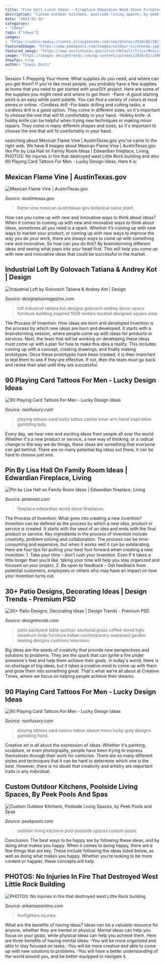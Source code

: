 ```yaml
---
title: "Fire Hall Lunch Ideas ~ Fireplace Edwardian Wood Stove Fireplaces"
description: "Custom outdoor kitchens, poolside living spaces, by peek pools and spas"
date: "2023-01-16"
categories:
- "ideas"
tags: ["ideas"]
images:
- "https://wehco.media.clients.ellingtoncms.com/img/photos/2018/05/20/IMG_7262_t600.jpg?4326734cdb8e39baa3579048ef63ad7b451e7676"
featuredImage: "https://www.peekpools.com/images/outdoor-kitchen4a.jpg"
featured_image: "https://www.austintexas.gov/sites/default/files/MexicanFlameVineClose.jpg"
image: "https://images.designtrends.com/wp-content/uploads/2016/02/14062313/Backyard-Patio-With-green-grass.jpeg"
ShowToc: true
author: "Lewis Davis"
---
```



Session 1: Prepping Your Home: What supplies do you need, and where can you get them?
If you're like most people, you probably have a few supplies at home that you need to get started with yourDIY project. Here are some of the supplies you might need and where to get them:
-Paint -A good starting point is an easy white paint palette. You can find a variety of colors at most stores or online. 
-Cordless drill -For basic drilling and cutting tasks, a cordless drill is a good option. They come in different sizes, so it's important to choose the one that will fit comfortably in your hand. 
-Hobby knife -A hobby knife can be helpful when trying new techniques or making minor repairs. They come in many different shapes and sizes, so it's important to choose the one that will fit comfortably in your hand.

	

		
searching about Mexican Flame Vine | AustinTexas.gov you've came to the right web. We have 8 Images about Mexican Flame Vine | AustinTexas.gov like Pin by Lisa Hall on Family Room Ideas | Edwardian fireplace, Living, PHOTOS: No injuries in fire that destroyed west Little Rock building and also 90 Playing Card Tattoos For Men - Lucky Design Ideas. Here it is:
		
    
## Mexican Flame Vine | AustinTexas.gov

<img loading=lazy src="https://www.austintexas.gov/sites/default/files/MexicanFlameVineClose.jpg" onerror="this.onerror=null;this.src='https://tse2.mm.bing.net/th?id=OIP.KgPIzArMXzKSwMVY-0xzPwHaHa&amp;pid=15.1';" alt="Mexican Flame Vine | AustinTexas.gov">

_Source: austintexas.gov_

>flame vine mexican austintexas gov botanical name plant. 

	

How can you come up with new and innovative ways to think about ideas?
When it comes to coming up with new and innovative ways to think about ideas, sometimes all you need is a spark. Whether it’s coming up with new ways to market your product, or coming up with new ways to improve the way you do your work, there are always ways to come up with something new and innovative. So how can you do this? By brainstorming different ideas and seeing what pops into your head first. This will help you come up with new and innovative ideas that could be successful in the market.

    
## Industrial Loft By Golovach Tatiana &amp; Andrey Kot | Design

<img loading=lazy src="http://designplusmagazine.com/wp-content/uploads/2017/02/15-1000x700.jpg" onerror="this.onerror=null;this.src='https://tse1.mm.bing.net/th?id=OIP.q03bP4lm58pc7PIHCJHJBAHaFL&amp;pid=15.1';" alt="Industrial Loft by Golovach Tatiana &amp; Andrey Kot | Design">

_Source: designplusmagazine.com_

>loft industrial tatiana kot designs golovach andrey decor space furniture building inspired 1928 meters located designed square area. 

	

The Process of Invention: How ideas are born and developed
Invention is the process by which new ideas are born and developed. It starts with a brainstorming session, where people come up with ideas for products or services. Next, the team that will be working on developing these ideas must come up with a plan for how to make this idea a reality. This includes coming up with a concept, creating drawings, and finally making prototypes. Once these prototypes have been created, it is then important to test them to see if they are effective. If not, then the team must go back and revise their plan until they are successful.

    
## 90 Playing Card Tattoos For Men - Lucky Design Ideas

<img loading=lazy src="http://nextluxury.com/wp-content/uploads/inner-arm-guys-playing-card-tattoo-inspiration.jpg" onerror="this.onerror=null;this.src='https://tse3.mm.bing.net/th?id=OIP.L44I4qllC6IQj52s0lJErwHaHa&amp;pid=15.1';" alt="90 Playing Card Tattoos For Men - Lucky Design Ideas">

_Source: nextluxury.com_

>playing tattoos card lucky tattoo casino inner arm hand inspiration gambling lady. 

	

Every day, we hear new and exciting ideas from people all over the world. Whether it's a new product or service, a new way of thinking, or a radical change to the way we do things, these ideas are something that everyone can get behind. There are so many potential big ideas out there, it can be hard to choose just one.

    
## Pin By Lisa Hall On Family Room Ideas | Edwardian Fireplace, Living

<img loading=lazy src="https://i.pinimg.com/736x/19/d9/16/19d916253ff2333f5dc27a8ffe81c17b.jpg" onerror="this.onerror=null;this.src='https://tse2.mm.bing.net/th?id=OIP.b_tRtHRtUu5mv_ikTl-QcQHaMW&amp;pid=15.1';" alt="Pin by Lisa Hall on Family Room Ideas | Edwardian fireplace, Living">

_Source: pinterest.com_

>fireplace edwardian wood stove fireplaces. 

	

The Process of Invention: What goes into creating a new invention?
Invention can be defined as the process by which a new idea, product or service is created. It starts with the seed of an idea and ends with the final product or service. Key ingredients in the process of invention include creativity, problem solving and collaboration. The process can be time-consuming and expensive, but when it works well it can be exhilarating. Here are four tips for putting your best foot forward when creating a new invention: 1. Take your time – don’t rush your Invention. Even if it takes a little longer than you’d like, taking your time will help you stay organized and focused on your project. 2. Be open to feedback – Get feedback from potential customers, employees or others who may have an impact on how your Invention turns out. 
    
## 30+ Patio Designs, Decorating Ideas | Design Trends - Premium PSD

<img loading=lazy src="https://images.designtrends.com/wp-content/uploads/2016/02/14062313/Backyard-Patio-With-green-grass.jpeg" onerror="this.onerror=null;this.src='https://tse2.mm.bing.net/th?id=OIP.PF2CXhiKZJbDP3Stry0PUwHaFj&amp;pid=15.1';" alt="30+ Patio Designs, Decorating Ideas | Design Trends - Premium PSD">

_Source: designtrends.com_

>patio backyard table outdoor sectional grass coffee wood hgtv woodrum linda furniture indian contemporary oversized garden seating designs cushions television. 

	

Big ideas are the seeds of creativity that provide new perspectives and solutions to problems. They are the spark that can ignite a fire under someone's feet and help them achieve their goals. In today's world, there is no shortage of big ideas, but it takes a creative mind to come up with them and grow them into something great. That's what we're all about at Creative Times, where we focus on helping people achieve their dreams.

    
## 90 Playing Card Tattoos For Men - Lucky Design Ideas

<img loading=lazy src="http://nextluxury.com/wp-content/uploads/full-sleeve-playing-card-mens-black-and-grey-tattoo-designs.jpg" onerror="this.onerror=null;this.src='https://tse1.mm.bing.net/th?id=OIP.Uhh-2nUJws5L25F1_m1GmQHaHa&amp;pid=15.1';" alt="90 Playing Card Tattoos For Men - Lucky Design Ideas">

_Source: nextluxury.com_

>playing tattoos card casino tattoo sleeve mens lucky grey designs gambling hand. 

	

Creative art is all about the expression of ideas. Whether it's painting, sculpture, or even photography, people have been trying to express themselves through their work for centuries. There are so many different styles and techniques that it can be hard to determine which one is the best. However, there is no doubt that creativity and artistry are important traits in any individual.

    
## Custom Outdoor Kitchens, Poolside Living Spaces, By Peek Pools And Spas

<img loading=lazy src="https://www.peekpools.com/images/outdoor-kitchen4a.jpg" onerror="this.onerror=null;this.src='https://tse3.mm.bing.net/th?id=OIP.pczOJ0kGIcaw1EqDqtz9hQHaD_&amp;pid=15.1';" alt="Custom Outdoor Kitchens, Poolside Living Spaces, by Peek Pools and Spas">

_Source: peekpools.com_

>outdoor living kitchens pool poolside spaces custom pools. 

	

Conclusion: The best ways to be happy are by following these ideas, and by doing what makes you happy.
When it comes to being happy, there are a few things that are key. These include following the ideas listed below, as well as doing what makes you happy. Whether you’re looking to be more content or happier, these concepts will help.

    
## PHOTOS: No Injuries In Fire That Destroyed West Little Rock Building

<img loading=lazy src="https://wehco.media.clients.ellingtoncms.com/img/photos/2018/05/20/IMG_7262_t600.jpg?4326734cdb8e39baa3579048ef63ad7b451e7676" onerror="this.onerror=null;this.src='https://tse3.mm.bing.net/th?id=OIP.UKtbDoAeR0CgVkHs2P112wHaFj&amp;pid=15.1';" alt="PHOTOS: No injuries in fire that destroyed west Little Rock building">

_Source: arkansasonline.com_

>firefighters injuries. 

	

What are the benefits of having ideas?
Ideas can be a valuable resource for anyone, whether they are mental or physical. Mental ideas can help you focus on your goals, while physical ideas can help you achieve them. Here are three benefits of having mental ideas: 
-You will be more organized and able to stay focused on tasks. 
-You will be more creative and able to come up with new solutions to problems. 
-You will have a better understanding of the world around you, and be better equipped to navigate it.

